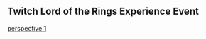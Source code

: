 ## Twitch Lord of the Rings Experience Event

[perspective 1](https://www.twitch.tv/videos/1609507879)
